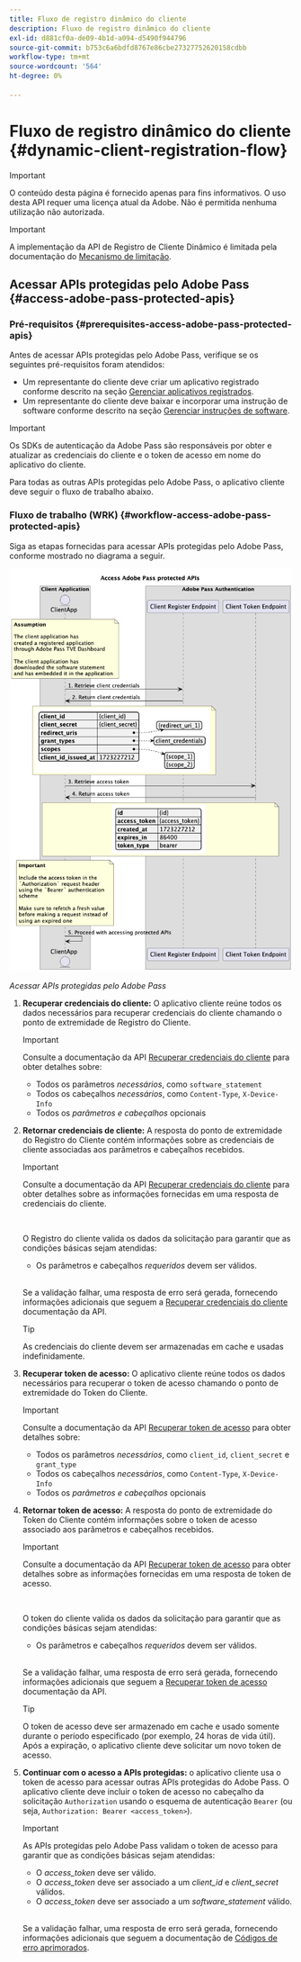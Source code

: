 ```yaml
---
title: Fluxo de registro dinâmico do cliente
description: Fluxo de registro dinâmico do cliente
exl-id: d881cf0a-de09-4b1d-a094-d5490f944796
source-git-commit: b753c6a6bdfd8767e86cbe27327752620158cdbb
workflow-type: tm+mt
source-wordcount: '564'
ht-degree: 0%

---
```


# Fluxo de registro dinâmico do cliente {#dynamic-client-registration-flow}

>[!IMPORTANT]
>
> O conteúdo desta página é fornecido apenas para fins informativos. O uso desta API requer uma licença atual da Adobe. Não é permitida nenhuma utilização não autorizada.

>[!IMPORTANT]
>
> A implementação da API de Registro de Cliente Dinâmico é limitada pela documentação do [Mecanismo de limitação](/help/authentication/integration-guide-programmers/throttling-mechanism.md).

## Acessar APIs protegidas pelo Adobe Pass {#access-adobe-pass-protected-apis}

### Pré-requisitos {#prerequisites-access-adobe-pass-protected-apis}

Antes de acessar APIs protegidas pelo Adobe Pass, verifique se os seguintes pré-requisitos foram atendidos:

* Um representante do cliente deve criar um aplicativo registrado conforme descrito na seção [Gerenciar aplicativos registrados](../dynamic-client-registration-overview.md#manage-registered-applications).
* Um representante do cliente deve baixar e incorporar uma instrução de software conforme descrito na seção [Gerenciar instruções de software](../dynamic-client-registration-overview.md#manage-software-statements).

>[!IMPORTANT]
>
> Os SDKs de autenticação da Adobe Pass são responsáveis por obter e atualizar as credenciais do cliente e o token de acesso em nome do aplicativo do cliente.
> 
> Para todas as outras APIs protegidas pelo Adobe Pass, o aplicativo cliente deve seguir o fluxo de trabalho abaixo.

### Fluxo de trabalho (WRK) {#workflow-access-adobe-pass-protected-apis}

Siga as etapas fornecidas para acessar APIs protegidas pelo Adobe Pass, conforme mostrado no diagrama a seguir.

![Acessar APIs protegidas pelo Adobe Pass](../../../../assets/dcr-api/dcr-api-access-adobe-pass-protected-apis.png)

*Acessar APIs protegidas pelo Adobe Pass*

1. **Recuperar credenciais do cliente:** O aplicativo cliente reúne todos os dados necessários para recuperar credenciais do cliente chamando o ponto de extremidade de Registro do Cliente.

   >[!IMPORTANT]
   >
   > Consulte a documentação da API [Recuperar credenciais do cliente](../apis/dynamic-client-registration-apis-retrieve-client-credentials.md#request) para obter detalhes sobre:
   >
   > * Todos os parâmetros _necessários_, como `software_statement`
   > * Todos os cabeçalhos _necessários_, como `Content-Type`, `X-Device-Info`
   > * Todos os _parâmetros e cabeçalhos_ opcionais

1. **Retornar credenciais de cliente:** A resposta do ponto de extremidade do Registro do Cliente contém informações sobre as credenciais de cliente associadas aos parâmetros e cabeçalhos recebidos.

   >[!IMPORTANT]
   >
   > Consulte a documentação da API [Recuperar credenciais do cliente](../apis/dynamic-client-registration-apis-retrieve-client-credentials.md#success) para obter detalhes sobre as informações fornecidas em uma resposta de credenciais do cliente.
   >
   > <br/>
   >
   > O Registro do cliente valida os dados da solicitação para garantir que as condições básicas sejam atendidas:
   >
   > * Os parâmetros e cabeçalhos _requeridos_ devem ser válidos.
   >
   > <br/>
   >
   > Se a validação falhar, uma resposta de erro será gerada, fornecendo informações adicionais que seguem a [Recuperar credenciais do cliente](../apis/dynamic-client-registration-apis-retrieve-client-credentials.md#error) documentação da API.

   >[!TIP]
   >
   > As credenciais do cliente devem ser armazenadas em cache e usadas indefinidamente.

1. **Recuperar token de acesso:** O aplicativo cliente reúne todos os dados necessários para recuperar o token de acesso chamando o ponto de extremidade do Token do Cliente.

   >[!IMPORTANT]
   >
   > Consulte a documentação da API [Recuperar token de acesso](../apis/dynamic-client-registration-apis-retrieve-access-token.md#request) para obter detalhes sobre:
   >
   > * Todos os parâmetros _necessários_, como `client_id`, `client_secret` e `grant_type`
   > * Todos os cabeçalhos _necessários_, como `Content-Type`, `X-Device-Info`
   > * Todos os _parâmetros e cabeçalhos_ opcionais

1. **Retornar token de acesso:** A resposta do ponto de extremidade do Token do Cliente contém informações sobre o token de acesso associado aos parâmetros e cabeçalhos recebidos.

   >[!IMPORTANT]
   >
   > Consulte a documentação da API [Recuperar token de acesso](../apis/dynamic-client-registration-apis-retrieve-access-token.md#success) para obter detalhes sobre as informações fornecidas em uma resposta de token de acesso.
   >
   > <br/>
   >
   > O token do cliente valida os dados da solicitação para garantir que as condições básicas sejam atendidas:
   >
   > * Os parâmetros e cabeçalhos _requeridos_ devem ser válidos.
   >
   > <br/>
   >
   > Se a validação falhar, uma resposta de erro será gerada, fornecendo informações adicionais que seguem a [Recuperar token de acesso](../apis/dynamic-client-registration-apis-retrieve-access-token.md#error) documentação da API.

   >[!TIP]
   >
   > O token de acesso deve ser armazenado em cache e usado somente durante o período especificado (por exemplo, 24 horas de vida útil). Após a expiração, o aplicativo cliente deve solicitar um novo token de acesso.

1. **Continuar com o acesso a APIs protegidas:** o aplicativo cliente usa o token de acesso para acessar outras APIs protegidas do Adobe Pass. O aplicativo cliente deve incluir o token de acesso no cabeçalho da solicitação `Authorization` usando o esquema de autenticação `Bearer` (ou seja, `Authorization: Bearer <access_token>`).

   >[!IMPORTANT]
   >
   > As APIs protegidas pelo Adobe Pass validam o token de acesso para garantir que as condições básicas sejam atendidas:
   >
   > * O _access_token_ deve ser válido.
   > * O _access_token_ deve ser associado a um _client_id_ e _client_secret_ válidos.
   > * O _access_token_ deve ser associado a um _software_statement_ válido.
   >
   > <br/>
   >
   > Se a validação falhar, uma resposta de erro será gerada, fornecendo informações adicionais que seguem a documentação de [Códigos de erro aprimorados](../../../features-standard/error-reporting/enhanced-error-codes.md).
